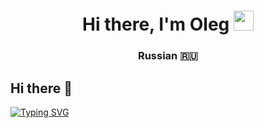 <h1 align="center">Hi there, I'm Oleg</a> 
<img src="https://github.com/blackcater/blackcater/raw/main/images/Hi.gif" height="32"/></h1>
<h3 align="center">Russian 🇷🇺</h3>


## Hi there 👋
[![Typing SVG](https://readme-typing-svg.herokuapp.com?color=%2336BCF7&lines=Java-developer)](https://git.io/typing-svg)

<!--
**lazarx77/lazarx77** is a ✨ _special_ ✨ repository because its `README.md` (this file) appears on your GitHub profile.

Here are some ideas to get you started:

- 🔭 I’m currently working on ...
- 🌱 I’m currently learning ...
- 👯 I’m looking to collaborate on ...
- 🤔 I’m looking for help with ...
- 💬 Ask me about ...
- 📫 How to reach me: ...
- 😄 Pronouns: ...
- ⚡ Fun fact: ...
-->
